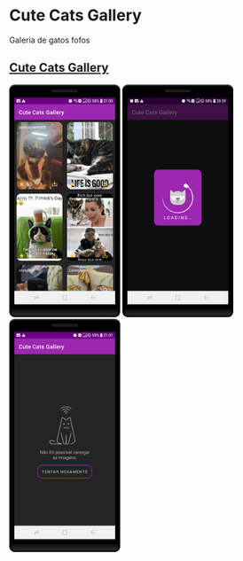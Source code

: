 # Cute Cats Gallery

Galeria de gatos fofos

 ## [Cute Cats Gallery](https://github.com/Louiixx-h/Car-Shop)
 
 <div>
 <img src="./images/home.png" width="200"/>
 <img src="./images/loading.png" width="200"/>
 <img src="./images/error.png" width="200"/>
</div>
